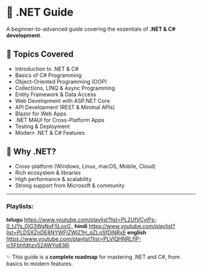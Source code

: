 # 📘 .NET Guide

A beginner-to-advanced guide covering the essentials of **.NET & C# development**.

## 📖 Topics Covered
- Introduction to .NET & C#
- Basics of C# Programming
- Object-Oriented Programming (OOP)
- Collections, LINQ & Async Programming
- Entity Framework & Data Access
- Web Development with ASP.NET Core
- API Development (REST & Minimal APIs)
- Blazor for Web Apps
- .NET MAUI for Cross-Platform Apps
- Testing & Deployment
- Modern .NET & C# Features

## 🚀 Why .NET?
- Cross-platform (Windows, Linux, macOS, Mobile, Cloud)
- Rich ecosystem & libraries
- High performance & scalability
- Strong support from Microsoft & community

---

### Playlists:

**telugu** https://www.youtube.com/playlist?list=PL2UfVCyiPs-0_tJYs_0jG3WgNoF5LoxG_
**hindi** https://www.youtube.com/playlist?list=PLDSXZnDE8NYWFIZWIZ1H_qZLoSfDiNRxE
**english** https://www.youtube.com/playlist?list=PLVlQHNRLflP-jc5Fbhfdhzv52AWYq836j

✨ This guide is a **complete roadmap** for mastering .NET and C#, from basics to modern features.


